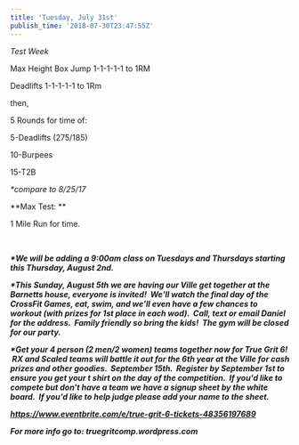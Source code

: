 ```yaml
---
title: 'Tuesday, July 31st'
publish_time: '2018-07-30T23:47:55Z'
---
```


*Test Week*

Max Height Box Jump 1-1-1-1-1 to 1RM

Deadlifts 1-1-1-1-1 to 1Rm

then,

5 Rounds for time of:

5-Deadlifts (275/185)

10-Burpees

15-T2B

*\*compare to 8/25/17*

**Max Test: **

1 Mile Run for time.

 

***\*We will be adding a 9:00am class on Tuesdays and Thursdays starting
this Thursday, August 2nd.***

***\*This Sunday, August 5th we are having our Ville get together at the
Barnetts house, everyone is invited!  We'll watch the final day of the
CrossFit Games, eat, swim, and we'll even have a few chances to workout
(with prizes for 1st place in each wod).  Call, text or email Daniel for
the address.  Family friendly so bring the kids!  The gym will be closed
for our party.***

***\*Get your 4 person (2 men/2 women) teams together now for True Grit
6!  RX and Scaled teams will battle it out for the 6th year at the Ville
for cash prizes and other goodies.  September 15th.  Register by
September 1st to ensure you get your t shirt on the day of the
competition.  If you'd like to compete but don't have a team we have a
signup sheet by the white board.  If you'd like to help judge please add
your name to the sheet.***

***<https://www.eventbrite.com/e/true-grit-6-tickets-48356197689>***

***For more info go to: truegritcomp.wordpress.com***
